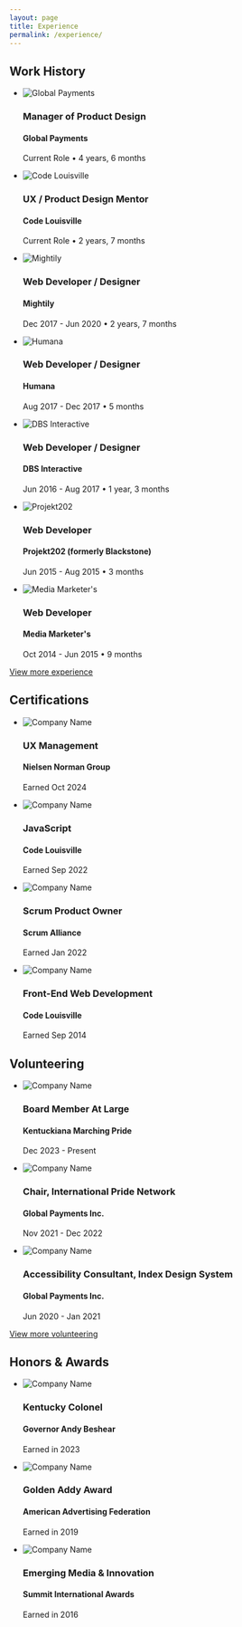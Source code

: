 ```yaml
---
layout: page
title: Experience
permalink: /experience/
---
```

<main class="main {% if page.url == '/experience/' %}experience{% endif %}">
    <div class="experience-content-wrapper">
        <section class="experience">
            <h2 class="section-title">Work History</h2>
            <ul class="experience-list">
                <li class="experience-item">
                    <img class="experience-item-logo" src="/images/logos/global-payments.jpg" alt="Global Payments">
                    <h3 class="h5 role-held">Manager of Product Design</h3>
                    <h4 class="h6 employer-name">Global Payments</h4>
                    <p class="dates-of-service">Current Role • 4 years, 6 months</p>
                </li>
                <li class="experience-item">
                    <img class="experience-item-logo" src="/images/logos/code-louisville.jpg" alt="Code Louisville">
                    <h3 class="h5 role-held">UX / Product Design Mentor</h3>
                    <h4 class="h6 employer-name">Code Louisville</h4>
                    <p class="dates-of-service">Current Role • 2 years, 7 months</p>
                </li>
                <li class="experience-item">
                    <img class="experience-item-logo" src="/images/logos/mightily.jpg" alt="Mightily">
                    <h3 class="h5 role-held">Web Developer / Designer</h3>
                    <h4 class="h6 employer-name">Mightily</h4>
                    <p class="dates-of-service">Dec 2017 - Jun 2020 • 2 years, 7 months</p>
                </li>
                <li class="experience-item">
                    <img class="experience-item-logo" src="/images/logos/humana.jpg" alt="Humana">
                    <h3 class="h5 role-held">Web Developer / Designer</h3>
                    <h4 class="h6 employer-name">Humana</h4>
                    <p class="dates-of-service">Aug 2017 - Dec 2017 • 5 months</p>
                </li>
                <li class="experience-item">
                    <img class="experience-item-logo" src="/images/logos/dbs-interactive.jpg" alt="DBS Interactive">
                    <h3 class="h5 role-held">Web Developer / Designer</h3>
                    <h4 class="h6 employer-name">DBS Interactive</h4>
                    <p class="dates-of-service">Jun 2016 - Aug 2017 • 1 year, 3 months</p>
                </li>
                <li class="experience-item">
                    <img class="experience-item-logo" src="/images/logos/projekt202.jpg" alt="Projekt202">
                    <h3 class="h5 role-held">Web Developer</h3>
                    <h4 class="h6 employer-name">Projekt202 <span class="light">(formerly Blackstone)</span></h4>
                    <p class="dates-of-service">Jun 2015 - Aug 2015 • 3 months</p>
                </li>
                <li class="experience-item">
                    <img class="experience-item-logo" src="/images/logos/media-marketers.jpg" alt="Media Marketer's">
                    <h3 class="h5 role-held">Web Developer</h3>
                    <h4 class="h6 employer-name">Media Marketer's</h4>
                    <p class="dates-of-service">Oct 2014 - Jun 2015 • 9 months</p>
                </li>
            </ul>
            <a class="a arrow-link" href="//linkedin.com/in/jmwii1981/details/experience/" target="_blank">
                View more experience
            </a>
        </section>
        <section class="certification">
            <h2 class="section-title">Certifications</h2>
            <ul class="certification-list">
                <li class="certification-item">
                    <img class="certification-item-logo" src="/images/logos/nng.jpg" alt="Company Name">
                    <h3 class="h5 certification-held">UX Management</h3>
                    <h4 class="h6 certification-name">Nielsen Norman Group</h4>
                    <p class="dates-of-certification">Earned Oct 2024</p>
                </li>
                <li class="certification-item">
                    <img class="certification-item-logo" src="/images/logos/code-louisville.jpg" alt="Company Name">
                    <h3 class="h5 certification-held">JavaScript</h3>
                    <h4 class="h6 certification-name">Code Louisville</h4>
                    <p class="dates-of-certification">Earned Sep 2022</p>
                </li>
                <li class="certification-item">
                    <img class="certification-item-logo" src="/images/logos/scrum-alliance.jpg" alt="Company Name">
                    <h3 class="h5 certification-held">Scrum Product Owner</h3>
                    <h4 class="h6 certification-name">Scrum Alliance</h4>
                    <p class="dates-of-certification">Earned Jan 2022</p>
                </li>
                <li class="certification-item">
                    <img class="certification-item-logo" src="/images/logos/code-louisville.jpg" alt="Company Name">
                    <h3 class="h5 certification-held">Front-End Web Development</h3>
                    <h4 class="h6 certification-name">Code Louisville</h4>
                    <p class="dates-of-certification">Earned Sep 2014</p>
                </li>
            </ul>
        </section>
        <section class="volunteering">
            <h2 class="section-title">Volunteering</h2>
            <ul class="volunteering-list">
                <li class="volunteering-item">
                    <img class="volunteering-item-logo" src="/images/logos/kmp.jpg" alt="Company Name">
                    <h3 class="h5 volunteering-role">Board Member At Large</h3>
                    <h4 class="h6 volunteering-name">Kentuckiana Marching Pride</h4>
                    <p class="dates-of-volunteering">Dec 2023 - Present</p>
                </li>
                <li class="volunteering-item">
                    <img class="volunteering-item-logo" src="/images/logos/global-payments.jpg" alt="Company Name">
                    <h3 class="h5 volunteering-role">Chair, International Pride Network</h3>
                    <h4 class="h6 volunteering-name">Global Payments Inc.</h4>
                    <p class="dates-of-volunteering">Nov 2021 - Dec 2022</p>
                </li>
                <li class="volunteering-item">
                    <img class="volunteering-item-logo" src="/images/logos/global-payments.jpg" alt="Company Name">
                    <h3 class="h5 volunteering-role">Accessibility Consultant, Index Design System</h3>
                    <h4 class="h6 volunteering-name">Global Payments Inc.</h4>
                    <p class="dates-of-volunteering">Jun 2020 - Jan 2021</p>
                </li>
            </ul>
            <a class="a arrow-link" href="//linkedin.com/in/jmwii1981/details/volunteering-experiences/" target="_blank">
                View more volunteering
            </a>
        </section>
        <section class="honors">
            <h2 class="section-title">Honors & Awards</h2>
            <ul class="honors-list">
                <li class="honors-item">
                    <img class="honors-item-logo" src="/images/logos/ky-seal.jpg" alt="Company Name">
                    <h3 class="h5 honors-role">Kentucky Colonel</h3>
                    <h4 class="h6 honors-name">Governor Andy Beshear</h4>
                    <p class="dates-of-honors">Earned in 2023</p>
                </li>
                <li class="honors-item">
                    <img class="honors-item-logo" src="/images/logos/aaf.jpg" alt="Company Name">
                    <h3 class="h5 honors-role">Golden Addy Award</h3>
                    <h4 class="h6 honors-name">American Advertising Federation</h4>
                    <p class="dates-of-honors">Earned in 2019</p>
                </li>
                <li class="honors-item">
                    <img class="honors-item-logo" src="/images/logos/sia.jpg" alt="Company Name">
                    <h3 class="h5 honors-role">Emerging Media & Innovation</h3>
                    <h4 class="h6 honors-name">Summit International Awards</h4>
                    <p class="dates-of-honors">Earned in 2016</p>
                </li>
            </ul>
        </section>
    </div>
</main>